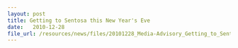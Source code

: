 ```yaml
---
layout: post
title: Getting to Sentosa this New Year's Eve
date:   2010-12-28
file_url: /resources/news/files/20101228_Media-Advisory_Getting_to_Sentosa_this_NYE.pdf
---
```

